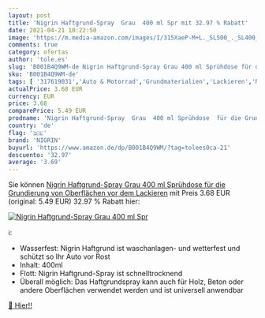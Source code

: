 ```yaml
---
layout: post
title: 'Nigrin Haftgrund-Spray  Grau  400 ml Spr mit 32.97 % Rabatt'
date: 2021-04-21 10:22:50
image: 'https://m.media-amazon.com/images/I/315XaeP-M+L._SL500_._SL400_.jpg'
comments: true
category: ofertas
author: 'tole.es'
slug: 'B001B4Q9WM-de Nigrin Haftgrund-Spray Grau 400 ml Sprühdose für die...'
sku: 'B001B4Q9WM-de'
tags: [ '317619031','Auto & Motorrad','Grundmaterialien','Lackieren','NIGRIN','Produkte','nigrin', ]
actualPrice: 3.68 EUR
currency: EUR
price: 3.68
comparePrice: 5.49 EUR
prodname: 'Nigrin Haftgrund-Spray  Grau  400 ml Sprühdose  für die Grundierung von Oberflächen vor dem Lackieren'
country: 'de'
flag: '🇩🇪'
brand: 'NIGRIN'
buyurl: 'https://www.amazon.de/dp/B001B4Q9WM/?tag=tolees0ca-21'
descuento: '32.97'
average: '3.69'
---
```


Sie können [Nigrin Haftgrund-Spray  Grau  400 ml Sprühdose  für die Grundierung von Oberflächen vor dem Lackieren](https://www.amazon.de/dp/B001B4Q9WM/?tag=tolees0ca-21) mit Preis 3.68 EUR (original: 5.49 EUR) 32.97 % Rabatt hier:

[![Nigrin Haftgrund-Spray  Grau  400 ml Spr](https://m.media-amazon.com/images/I/315XaeP-M+L._SL500_._SL400_.jpg)](https://www.amazon.de/dp/B001B4Q9WM/?tag=tolees0ca-21)

ℹ️:

- Wasserfest: Nigrin Haftgrund ist waschanlagen- und wetterfest und schützt so Ihr Auto vor Rost
- Inhalt: 400ml
- Flott: Nigrin Haftgrund-Spray ist schnelltrocknend
- Überall möglich: Das Haftgrundspray kann auch für Holz, Beton oder andere Oberflächen verwendet werden und ist universell anwendbar

[🛒 Hier!!](https://www.amazon.de/dp/B001B4Q9WM/?tag=tolees0ca-21)
